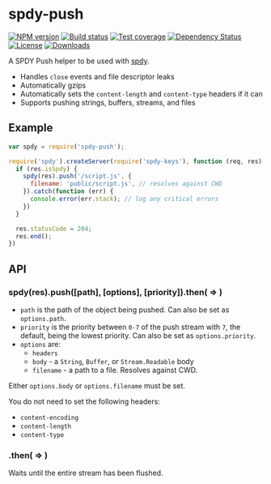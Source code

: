 
# spdy-push

[![NPM version][npm-image]][npm-url]
[![Build status][travis-image]][travis-url]
[![Test coverage][coveralls-image]][coveralls-url]
[![Dependency Status][david-image]][david-url]
[![License][license-image]][license-url]
[![Downloads][downloads-image]][downloads-url]

A SPDY Push helper to be used with [spdy](https://github.com/indutny/node-spdy).

- Handles `close` events and file descriptor leaks
- Automatically gzips
- Automatically sets the `content-length` and `content-type` headers if it can
- Supports pushing strings, buffers, streams, and files

## Example

```js
var spdy = require('spdy-push');

require('spdy').createServer(require('spdy-keys'), function (req, res) {
  if (res.isSpdy) {
    spdy(res).push('/script.js', {
      filename: 'public/script.js', // resolves against CWD
    }).catch(function (err) {
      console.error(err.stack); // log any critical errors
    })
  }

  res.statusCode = 204;
  res.end();
})
```

## API

### spdy(res).push([path], [options], [priority]).then( => )

- `path` is the path of the object being pushed.
  Can also be set as `options.path`.
- `priority` is the priority between `0-7` of the push stream
  with `7`, the default, being the lowest priority.
  Can also be set as `options.priority`.
- `options` are:
  - `headers`
  - `body` - a `String`, `Buffer`, or `Stream.Readable` body
  - `filename` - a path to a file. Resolves against CWD.

Either `options.body` or `options.filename` must be set.

You do not need to set the following headers:

- `content-encoding`
- `content-length`
- `content-type`

### .then( => )

Waits until the entire stream has been flushed.

[npm-image]: https://img.shields.io/npm/v/spdy-push.svg?style=flat-square
[npm-url]: https://npmjs.org/package/spdy-push
[github-tag]: http://img.shields.io/github/tag/jshttp/spdy-push.svg?style=flat-square
[github-url]: https://github.com/jshttp/spdy-push/tags
[travis-image]: https://img.shields.io/travis/jshttp/spdy-push.svg?style=flat-square
[travis-url]: https://travis-ci.org/jshttp/spdy-push
[coveralls-image]: https://img.shields.io/coveralls/jshttp/spdy-push.svg?style=flat-square
[coveralls-url]: https://coveralls.io/r/jshttp/spdy-push?branch=master
[david-image]: http://img.shields.io/david/jshttp/spdy-push.svg?style=flat-square
[david-url]: https://david-dm.org/jshttp/spdy-push
[license-image]: http://img.shields.io/npm/l/spdy-push.svg?style=flat-square
[license-url]: LICENSE
[downloads-image]: http://img.shields.io/npm/dm/spdy-push.svg?style=flat-square
[downloads-url]: https://npmjs.org/package/spdy-push

